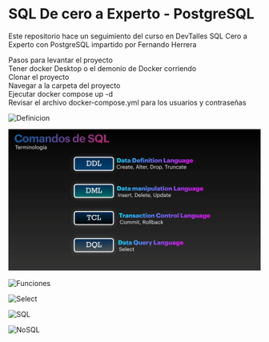 # SQL De cero a Experto - PostgreSQL
Este repositorio hace un seguimiento del curso en DevTalles SQL Cero a Experto con PostgreSQL impartido por Fernando Herrera 

Pasos para levantar el proyecto  
Tener docker Desktop o el demonio de Docker corriendo  
Clonar el proyecto  
Navegar a la carpeta del proyecto  
Ejecutar docker compose up -d  
Revisar el archivo docker-compose.yml para los usuarios y contraseñas 


![Definicion](Anexos/Introducción/2.PNG)  
  
![Terminologia](Anexos/Terminología%20y%20Estructura/Terminología.PNG)  
  
![Funciones](Anexos/Terminología%20y%20Estructura/Funciones.PNG)  
  
![Select](Anexos/Terminología%20y%20Estructura/Estructura%20de%20un%20SELECT.PNG)  
  
![SQL](Anexos/Introducción/6.PNG)  
  
![NoSQL](Anexos/Introducción/7.PNG)  